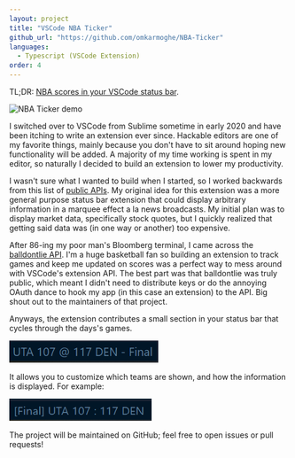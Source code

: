 ```yaml
---
layout: project
title: "VSCode NBA Ticker"
github_url: "https://github.com/omkarmoghe/NBA-Ticker"
languages:
  - Typescript (VSCode Extension)
order: 4
---
```


TL;DR: [NBA scores in your VSCode status bar](https://marketplace.visualstudio.com/items?itemName=omkarmoghe.nba-ticker).

![NBA Ticker demo](https://github.com/omkarmoghe/NBA-Ticker/raw/master/images/demo-gif-1.gif)

I switched over to VSCode from Sublime sometime in early 2020 and have been itching to write an extension ever since. Hackable editors are one of my favorite things, mainly because you don't have to sit around hoping new functionality will be added. A majority of my time working is spent in my editor, so naturally I decided to build an extension to lower my productivity.

I wasn't sure what I wanted to build when I started, so I worked backwards from this list of [public APIs](https://github.com/public-apis/public-apis). My original idea for this extension was a more general purpose status bar extension that could display arbitrary information in a marquee effect a la news broadcasts. My initial plan was to display market data, specifically stock quotes, but I quickly realized that getting said data was (in one way or another) too expensive.

After 86-ing my poor man's Bloomberg terminal, I came across the [balldontlie API](https://www.balldontlie.io/#introduction). I'm a huge basketball fan so building an extension to track games and keep me updated on scores was a perfect way to mess around with VSCode's extension API. The best part was that balldontlie was truly public, which meant I didn't need to distribute keys or do the annoying OAuth dance to hook my app (in this case an extension) to the API. Big shout out to the maintainers of that project.

Anyways, the extension contributes a small section in your status bar that cycles through the days's games.

![Status bar screenshot](vscode-nba-ticker/Screenshot-1.png)

It allows you to customize which teams are shown, and how the information is displayed. For example:

![Status bar screenshot 2](vscode-nba-ticker/Screenshot-2.png)

The project will be maintained on GitHub; feel free to open issues or pull requests!
